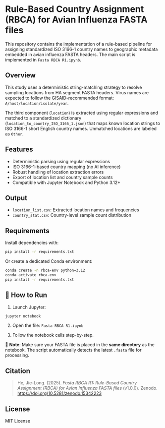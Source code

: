 # Rule-Based Country Assignment (RBCA) for Avian Influenza FASTA files

This repository contains the implementation of a rule-based pipeline for assigning standardized ISO 3166-1 country names to geographic metadata embedded in avian influenza FASTA headers. The main script is implemented in `Fasta RBCA R1.ipynb`.

## Overview

This study uses a deterministic string-matching strategy to resolve sampling locations from HA segment FASTA headers. Virus names are expected to follow the GISAID-recommended format:  
`A/host/location/isolate/year`.  

The third component (`location`) is extracted using regular expressions and matched to a standardized dictionary (`location_to_country_ISO_3166_1.json`) that maps known location strings to ISO 3166-1 short English country names. Unmatched locations are labeled as `Other`.

## Features

- Deterministic parsing using regular expressions
- ISO 3166-1-based country mapping (no AI inference)
- Robust handling of location extraction errors
- Export of location list and country sample counts
- Compatible with Jupyter Notebook and Python 3.12+

## Output

- `location_list.csv`: Extracted location names and frequencies
- `country_stat.csv`: Country-level sample count distribution

## Requirements

Install dependencies with:

```bash
pip install -r requirements.txt
```

Or create a dedicated Conda environment:

```bash
conda create -n rbca-env python=3.12
conda activate rbca-env
pip install -r requirements.txt
```

## 🚀 How to Run

1. Launch Jupyter:

```bash
jupyter notebook
```

2. Open the file: `Fasta RBCA R1.ipynb`

3. Follow the notebook cells step-by-step.

📂 **Note**: Make sure your FASTA file is placed in the **same directory** as the notebook. The script automatically detects the latest `.fasta` file for processing.

## Citation

> He, Jie-Long. (2025). *Fasta RBCA R1: Rule-Based Country Assignment (RBCA) for Avian Influenza FASTA files* (v1.0.0). Zenodo. https://doi.org/10.5281/zenodo.15342223

## License

MIT License
